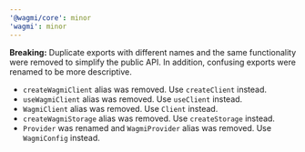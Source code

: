 ```yaml
---
'@wagmi/core': minor
'wagmi': minor
---
```


**Breaking:** Duplicate exports with different names and the same functionality were removed to simplify the public API. In addition, confusing exports were renamed to be more descriptive.

- `createWagmiClient` alias was removed. Use `createClient` instead.
- `useWagmiClient` alias was removed. Use `useClient` instead.
- `WagmiClient` alias was removed. Use `Client` instead.
- `createWagmiStorage` alias was removed. Use `createStorage` instead.
- `Provider` was renamed and `WagmiProvider` alias was removed. Use `WagmiConfig` instead.
